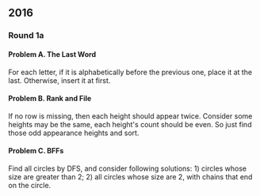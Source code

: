 ## 2016

### Round 1a

#### Problem A. The Last Word

For each letter, if it is alphabetically before the previous one, place it at the last. Otherwise, insert it at first.

#### Problem B. Rank and File

If no row is missing, then each height should appear twice. Consider some heights may be the same, each height's count should be even. So just find those odd appearance heights and sort.

#### Problem C. BFFs

Find all circles by DFS, and consider following solutions: 1) circles whose size are greater than 2; 2) all circles whose size are 2, with chains that end on the circle.
